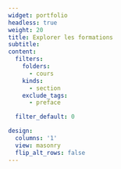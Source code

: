 ```yaml
---
widget: portfolio
headless: true
weight: 20
title: Explorer les formations
subtitle:
content:
  filters:
    folders:
      - cours
    kinds:
      - section
    exclude_tags:
      - preface

  filter_default: 0

design:
  columns: '1'
  view: masonry
  flip_alt_rows: false
---
```

